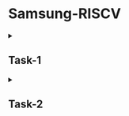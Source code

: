 # Samsung-RISCV

<details>
<summary><h2> Task-1 </h2> </summary>
<br>
 <summary><h2> theory </h2> </summary> 

### Running and understanding the C-based code on RISC-V architecture. 
<summary><h2> Synthesis </h2> </summary> 
![Screenshot 2025-01-06 161342](https://github.com/user-attachments/assets/38e1ac95-70a7-4b07-b2a9-9023f2dea1ec)
  
![Screenshot 2025-01-06 231204](https://github.com/user-attachments/assets/89392d20-b827-4779-9808-1b81ba609b0b)
</details>


<details>
<summary><h2> Task-2 </h2> </summary>
<br>
 <summary><h2> theory </h2> </summary> 

 ### Compiled C code.
 ### RISCV object dump for optimization level -Ofast.

 <summary><h2> Synthesis </h2> </summary> 

![Screenshot 2025-01-12 193001](https://github.com/user-attachments/assets/581b6575-c310-4b41-8b2d-a00d82f3cc46)
![Screenshot 2025-01-12 193747](https://github.com/user-attachments/assets/77936148-be0f-434d-98a0-7d01f24eeffa)
![Screenshot 2025-01-12 193954](https://github.com/user-attachments/assets/ccd1cd65-091f-475b-bdf8-aca79970d3fe)




